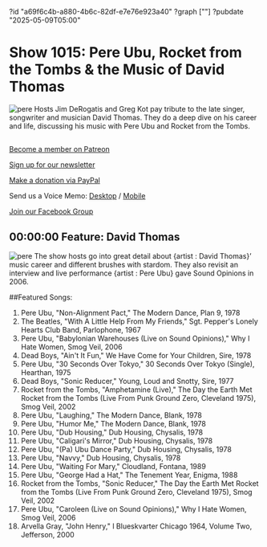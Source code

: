 ?id "a69f6c4b-a880-4b6c-82df-e7e76e923a40"
?graph [""]
?pubdate "2025-05-09T05:00"
# Show 1015: Pere Ubu, Rocket from the Tombs & the Music of David Thomas
![pere](https://static.soundopinions.org/images/2025/pereubuthemoderndance250px.jpg)
Hosts Jim DeRogatis and Greg Kot pay tribute to the late singer, songwriter and musician David Thomas. They do a deep dive on his career and life, discussing his music with Pere Ubu and Rocket from the Tombs.


## 

[Become a member on Patreon](https://bit.ly/3slWZvc)

[Sign up for our newsletter](https://bit.ly/3eEvRnG)

[Make a donation via PayPal](https://bit.ly/3dmt9lU)

Send us a Voice Memo: [Desktop](http://bit.ly/2RyD5Ah) / [Mobile](http://sayhi.chat/soundops)

[Join our Facebook Group](https://bit.ly/3sivr9T)


## 00:00:00 Feature: David Thomas
![pere](https://static.soundopinions.org/images/2025/pereubuthemoderndance250px.jpg)
The show hosts go into great detail about {artist : David Thomas}’ music career and different brushes with stardom. They also revisit an interview and live performance {artist : Pere Ubu} gave Sound Opinions in 2006. 

##Featured Songs:

1. Pere Ubu, "Non-Alignment Pact," The Modern Dance, Plan 9, 1978
1. The Beatles, "With A Little Help From My Friends," Sgt. Pepper's Lonely Hearts Club Band, Parlophone, 1967
1. Pere Ubu, "Babylonian Warehouses (Live on Sound Opinions)," Why I Hate Women, Smog Veil, 2006
1. Dead Boys, "Ain't It Fun," We Have Come for Your Children, Sire, 1978
1. Pere Ubu, "30 Seconds Over Tokyo," 30 Seconds Over Tokyo (Single), Hearthan, 1975
1. Dead Boys, "Sonic Reducer," Young, Loud and Snotty, Sire, 1977
1. Rocket from the Tombs, "Amphetamine (Live)," The Day the Earth Met Rocket from the Tombs (Live From Punk Ground Zero, Cleveland 1975), Smog Veil, 2002
1. Pere Ubu, "Laughing," The Modern Dance, Blank, 1978
1. Pere Ubu, "Humor Me," The Modern Dance, Blank, 1978
1. Pere Ubu, "Dub Housing," Dub Housing, Chysalis, 1978
1. Pere Ubu, "Caligari's Mirror," Dub Housing, Chysalis, 1978
1. Pere Ubu, "(Pa) Ubu Dance Party," Dub Housing, Chysalis, 1978
1. Pere Ubu, "Navvy," Dub Housing, Chysalis, 1978
1. Pere Ubu, "Waiting For Mary," Cloudland, Fontana, 1989
1. Pere Ubu, "George Had a Hat," The Tenement Year, Enigma, 1988
1. Rocket from the Tombs, "Sonic Reducer," The Day the Earth Met Rocket from the Tombs (Live From Punk Ground Zero, Cleveland 1975), Smog Veil, 2002
1. Pere Ubu, "Caroleen (Live on Sound Opinions)," Why I Hate Women, Smog Veil, 2006
1. Arvella Gray, "John Henry," I Blueskvarter Chicago 1964, Volume Two, Jefferson, 2000